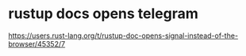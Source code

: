 # rustup docs opens telegram

https://users.rust-lang.org/t/rustup-doc-opens-signal-instead-of-the-browser/45352/7
